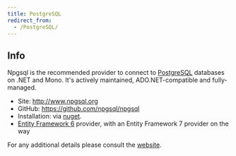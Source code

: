 ```yaml
---
title: PostgreSQL
redirect_from:
  - /PostgreSQL/
---
```


Info
----

Npgsql is the recommended provider to connect to [PostgreSQL](http://postgresql.org) databases on .NET and Mono.
It's actively maintained, ADO.NET-compatible and fully-managed.

-   Site: <http://www.npgsql.org>
-   GitHub: <https://github.com/npgsql/npgsql>
-   Installation: via [nuget](https://www.nuget.org/packages/Npgsql/).
-   [Entity Framework 6](https://www.nuget.org/packages/EntityFramework6.Npgsql/) provider, with an Entity Framework 7 provider on the way

For any additional details please consult the [website](https://github.com/npgsql/npgsql).

